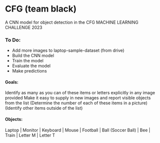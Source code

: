 # CFG (team black)
A CNN model for object detection in the CFG MACHINE LEARNING CHALLENGE 2023

### To Do:
- Add more images to laptop-sample-dataset (from drive)  
- Build the CNN model
- Train the model
- Evaluate the model
- Make predictions

#### Goals:
Identify as many as you can of these items or letters explicitly in any image provided
Make it easy to supply in new images and report visible objects from the list
(Determine the number of each of these items in a picture)
(Identify other items outside of the list)

#### Objects:
Laptop | Monitor | Keyboard | Mouse | Football | Ball (Soccer Ball) | Bee | Train | Letter M | Letter T  

